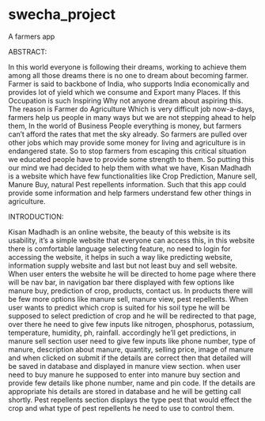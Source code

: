 # swecha_project
A farmers app


ABSTRACT:


In this world everyone is following their dreams, working to achieve them among all those dreams there is no one to dream about becoming farmer.  Farmer is said to backbone of India, who supports India economically and provides lot of yield which we consume and Export many Places. If this Occupation is such Inspiring Why not anyone dream about aspiring this. The reason is Farmer do Agriculture Which is very difficult job now-a-days, farmers help us people in many ways but we are not stepping ahead to help them, In the world of Business People everything is money, but farmers can’t afford the rates that met the sky already. So farmers are pulled over other jobs which may provide some money for living and agriculture is in endangered state. So to stop farmers from escaping this critical situation we educated people have to provide some strength to them. So putting this our mind we had decided to help them with what we have, Kisan Madhadh is a website which have few functionalities like Crop Prediction, Manure sell, Manure Buy, natural Pest repellents information. Such that this app could provide some information and help farmers understand few other things in agriculture.


INTRODUCTION:


Kisan Madhadh is an online website, the beauty of this website is its usability, it’s a simple website that everyone can access this, in this website there is comfortable language selecting feature, no need to login for accessing the website, it helps in such a way like predicting website, information supply website and last but not least buy and sell website. When user enters the website he will be directed to home page where there will be nav bar, in navigation bar there displayed with few options like manure buy, prediction of crop, products, contact us. In products there will be few more options like manure sell, manure view, pest repellents. When user wants to predict which crop is suited for his soil type he will be supposed to select prediction of crop and he will be redirected to that page, over there he need to give few inputs like nitrogen, phosphorus, potassium, temperature, humidity, ph, rainfall. accordingly he’ll get predictions, in manure sell section user need to give few inputs like phone number, type of manure, description about manure, quantity, selling price, image of manure and when clicked on submit if the details are correct then that detailed will be saved in database and displayed in manure view section. when user need to buy manure he supposed to enter into manure buy section and provide few details like phone number, name and pin code. If the details are appropriate his details are stored in database and he will be getting call shortly. Pest repellents section displays the type pest that would effect the crop and what type of pest repellents he need to use to control them.


